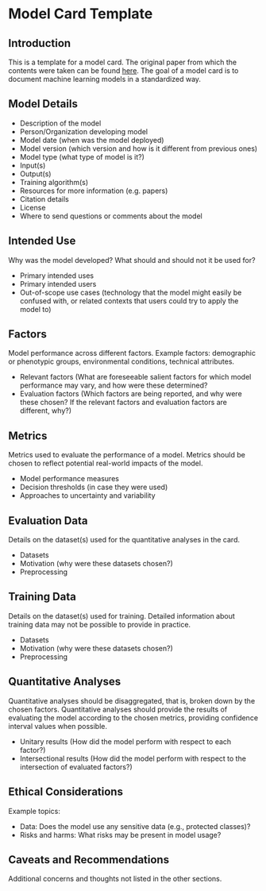# Model Card Template

## Introduction
This is a template for a model card. The original paper from which the contents were taken can be found [here](https://arxiv.org/abs/1810.03993). The goal of a model card is to document machine learning models in a standardized way. 

## Model Details
- Description of the model  
- Person/Organization developing model  
- Model date (when was the model deployed)
- Model version (which version and how is it different from previous ones)
- Model type (what type of model is it?)
- Input(s)
- Output(s)
- Training algorithm(s)
- Resources for more information (e.g. papers)
- Citation details
- License
- Where to send questions or comments about the model

## Intended Use
Why was the model developed? What should and should not it be used for?  
- Primary intended uses
- Primary intended users
- Out-of-scope use cases (technology that the model might easily be confused with, or related contexts that users could try to apply the model to)

## Factors
Model performance across different factors. Example factors: demographic or phenotypic groups, environmental conditions, technical attributes.   
- Relevant factors (What are foreseeable salient factors for which model performance may vary, and how were these determined?
- Evaluation factors (Which factors are being reported, and why were these chosen? If the relevant factors and evaluation factors are different, why?)

## Metrics
Metrics used to evaluate the performance of a model. Metrics should be chosen to reflect potential real-world impacts of the model.  
- Model performance measures
- Decision thresholds (in case they were used)
- Approaches to uncertainty and variability

## Evaluation Data
Details on the dataset(s) used for the quantitative analyses in the card.   
- Datasets
- Motivation (why were these datasets chosen?)
- Preprocessing

## Training Data
Details on the dataset(s) used for training. Detailed information about training data may not be possible to provide in practice.   
- Datasets
- Motivation (why were these datasets chosen?)
- Preprocessing

## Quantitative Analyses
Quantitative analyses should be disaggregated, that is, broken down by the chosen factors. Quantitative analyses should provide the results of evaluating the model according to the chosen metrics, providing confidence interval values when possible.    
- Unitary results (How did the model perform with respect to each factor?)
- Intersectional results (How did the model perform with respect to the intersection of evaluated factors?)

## Ethical Considerations
Example topics:  
- Data: Does the model use any sensitive data (e.g., protected classes)?
- Risks and harms: What risks may be present in model usage?

## Caveats and Recommendations
Additional concerns and thoughts not listed in the other sections.
